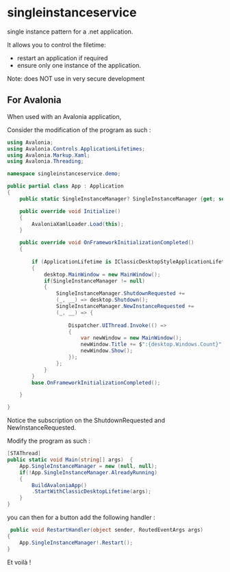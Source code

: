 # singleinstanceservice
single instance pattern for a .net application.

It allows you to control the filetime:
- restart an application if required
- ensure only one instance of the application.

Note: does NOT use in very secure development

## For Avalonia

When used with an Avalonia application,

Consider the modification of the program as such :
```csharp
using Avalonia;
using Avalonia.Controls.ApplicationLifetimes;
using Avalonia.Markup.Xaml;
using Avalonia.Threading;

namespace singleinstanceservice.demo;

public partial class App : Application
{
    public static SingleInstanceManager? SingleInstanceManager {get; set;}

    public override void Initialize()
    {
        AvaloniaXamlLoader.Load(this);
    }

    public override void OnFrameworkInitializationCompleted()
    {
        
        if (ApplicationLifetime is IClassicDesktopStyleApplicationLifetime desktop)
        {
            desktop.MainWindow = new MainWindow();
            if(SingleInstanceManager != null)
            {
                SingleInstanceManager.ShutdownRequested +=
                (_, __) => desktop.Shutdown();
                SingleInstanceManager.NewInstanceRequested +=
                (_, __) => {
                    
                    Dispatcher.UIThread.Invoke(() => 
                    {
                        var newWindow = new MainWindow();
                        newWindow.Title += $":{desktop.Windows.Count}";
                        newWindow.Show();
                    });
                };
            }
        }
        base.OnFrameworkInitializationCompleted();

    }

}
```

Notice the subscription on the ShutdownRequested and NewInstanceRequested.

Modify the program as such :
```csharp
[STAThread] 
public static void Main(string[] args)  {
    App.SingleInstanceManager = new (null, null);
    if(!App.SingleInstanceManager.AlreadyRunning)
    {
        BuildAvaloniaApp()
        .StartWithClassicDesktopLifetime(args);
    }
}
```
you can then for a button add the following handler :
```csharp
 public void RestartHandler(object sender, RoutedEventArgs args)
{
    App.SingleInstanceManager!.Restart();
}
```

Et voilà !

